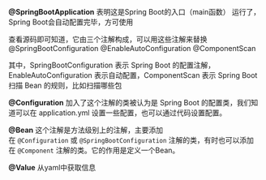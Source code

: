 **@SpringBootApplication**
表明这是Spring Boot的入口（main函数）
运行了，Spring Boot会自动配置完毕，方可使用

查看源码即可知道，它由三个注解构成，可以用这些注解来替换
@SpringBootConfiguration
@EnableAutoConfiguration
@ComponentScan

其中，SpringBootConfiguration 表示 Spring Boot 的配置注解，EnableAutoConfiguration 表示自动配置，ComponentScan 表示 Spring Boot 扫描 Bean 的规则，比如扫描哪些包

**@Configuration**
加入了这个注解的类被认为是 Spring Boot 的配置类，我们知道可以在 application.yml 设置一些配置，也可以通过代码设置配置。

**@Bean**
这个注解是方法级别上的注解，主要添加在 `@Configuration` 或 `@SpringBootConfiguration` 注解的类，有时也可以添加在 `@Component` 注解的类。它的作用是定义一个Bean。

**@Value**
从yaml中获取信息